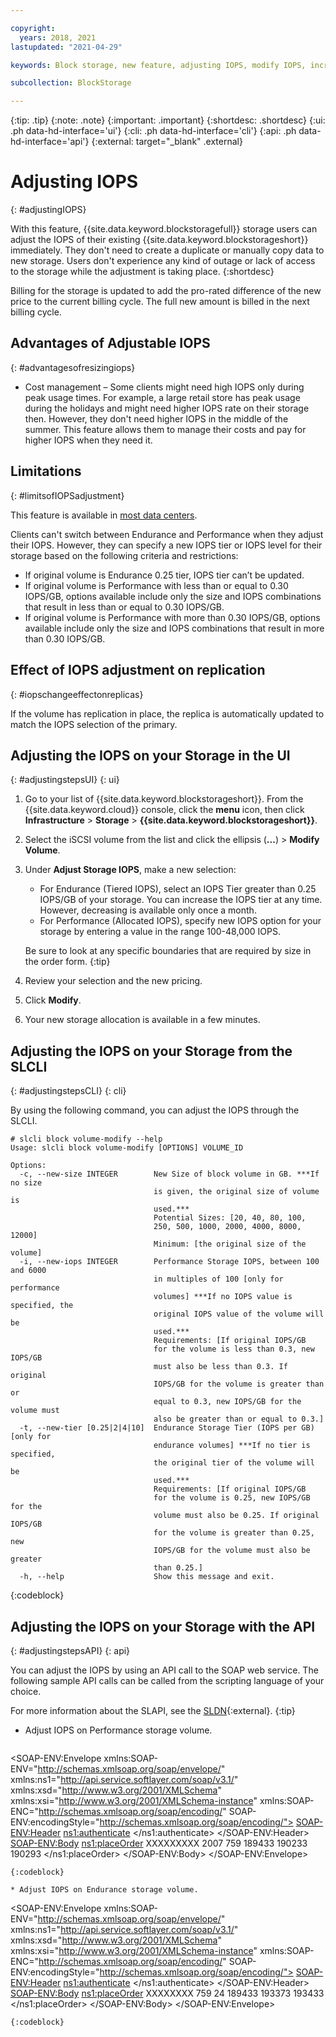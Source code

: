 ```yaml
---

copyright:
  years: 2018, 2021
lastupdated: "2021-04-29"

keywords: Block storage, new feature, adjusting IOPS, modify IOPS, increase IOPS, decrease IOPS,

subcollection: BlockStorage

---
```

{:tip: .tip}
{:note: .note}
{:important: .important}
{:shortdesc: .shortdesc}
{:ui: .ph data-hd-interface='ui'}
{:cli: .ph data-hd-interface='cli'}
{:api: .ph data-hd-interface='api'}
{:external: target="_blank" .external}

# Adjusting IOPS
{: #adjustingIOPS}

With this feature, {{site.data.keyword.blockstoragefull}} storage users can adjust the IOPS of their existing {{site.data.keyword.blockstorageshort}} immediately. They don't need to create a duplicate or manually copy data to new storage. Users don't experience any kind of outage or lack of access to the storage while the adjustment is taking place.
{:shortdesc}

Billing for the storage is updated to add the pro-rated difference of the new price to the current billing cycle. The full new amount is billed in the next billing cycle.


## Advantages of Adjustable IOPS
{: #advantagesofresizingiops}

- Cost management – Some clients might need high IOPS only during peak usage times. For example, a large retail store has peak usage during the holidays and might need higher IOPS rate on their storage then. However, they don't need higher IOPS in the middle of the summer. This feature allows them to manage their costs and pay for higher IOPS when they need it.

## Limitations
{: #limitsofIOPSadjustment}

This feature is available in [most data centers](/docs/BlockStorage?topic=BlockStorage-selectDC).

Clients can't switch between Endurance and Performance when they adjust their IOPS. However, they can specify a new IOPS tier or IOPS level for their storage based on the following criteria and restrictions:

- If original volume is Endurance 0.25 tier, IOPS tier can’t be updated.
- If original volume is Performance with less than or equal to 0.30 IOPS/GB, options available include only the size and IOPS combinations that result in less than or equal to 0.30 IOPS/GB.
- If original volume is Performance with more than 0.30 IOPS/GB, options available include only the size and IOPS combinations that result in more than 0.30 IOPS/GB.

## Effect of IOPS adjustment on replication
{: #iopschangeeffectonreplicas}

If the volume has replication in place, the replica is automatically updated to match the IOPS selection of the primary.

## Adjusting the IOPS on your Storage in the UI
{: #adjustingstepsUI}
{: ui}

1. Go to your list of {{site.data.keyword.blockstorageshort}}. From the {{site.data.keyword.cloud}} console, click the **menu** icon, then click **Infrastructure** > **Storage** > **{{site.data.keyword.blockstorageshort}}**.
2. Select the iSCSI volume from the list and click the ellipsis (**...**) > **Modify Volume**.
3. Under **Adjust Storage IOPS**, make a new selection:
    - For Endurance (Tiered IOPS), select an IOPS Tier greater than 0.25 IOPS/GB of your storage. You can increase the IOPS tier at any time. However, decreasing is available only once a month.
    - For Performance (Allocated IOPS), specify new IOPS option for your storage by entering a value in the range 100-48,000 IOPS.

    Be sure to look at any specific boundaries that are required by size in the order form.
    {:tip}
4. Review your selection and the new pricing.
5. Click **Modify**.
6. Your new storage allocation is available in a few minutes.


## Adjusting the IOPS on your Storage from the SLCLI
{: #adjustingstepsCLI}
{: cli}

By using the following command, you can adjust the IOPS through the SLCLI.
```
# slcli block volume-modify --help
Usage: slcli block volume-modify [OPTIONS] VOLUME_ID

Options:
  -c, --new-size INTEGER        New Size of block volume in GB. ***If no size
                                is given, the original size of volume is
                                used.***
                                Potential Sizes: [20, 40, 80, 100,
                                250, 500, 1000, 2000, 4000, 8000, 12000]
                                Minimum: [the original size of the volume]
  -i, --new-iops INTEGER        Performance Storage IOPS, between 100 and 6000
                                in multiples of 100 [only for performance
                                volumes] ***If no IOPS value is specified, the
                                original IOPS value of the volume will be
                                used.***
                                Requirements: [If original IOPS/GB
                                for the volume is less than 0.3, new IOPS/GB
                                must also be less than 0.3. If original
                                IOPS/GB for the volume is greater than or
                                equal to 0.3, new IOPS/GB for the volume must
                                also be greater than or equal to 0.3.]
  -t, --new-tier [0.25|2|4|10]  Endurance Storage Tier (IOPS per GB) [only for
                                endurance volumes] ***If no tier is specified,
                                the original tier of the volume will be
                                used.***
                                Requirements: [If original IOPS/GB
                                for the volume is 0.25, new IOPS/GB for the
                                volume must also be 0.25. If original IOPS/GB
                                for the volume is greater than 0.25, new
                                IOPS/GB for the volume must also be greater
                                than 0.25.]
  -h, --help                    Show this message and exit.
```
{:codeblock}

## Adjusting the IOPS on your Storage with the API
{: #adjustingstepsAPI}
{: api}

You can adjust the IOPS by using an API call to the SOAP web service. The following sample API calls can be called from the scripting language of your choice.

For more information about the SLAPI, see the [SLDN](http://sldn.softlayer.com/reference/softlayerapi){:external}.
{:tip}

* Adjust IOPS on Performance storage volume.

  ```
<?xml version="1.0" encoding="UTF-8"?>
<SOAP-ENV:Envelope xmlns:SOAP-ENV="http://schemas.xmlsoap.org/soap/envelope/" xmlns:ns1="http://api.service.softlayer.com/soap/v3.1/" xmlns:xsd="http://www.w3.org/2001/XMLSchema" xmlns:xsi="http://www.w3.org/2001/XMLSchema-instance" xmlns:SOAP-ENC="http://schemas.xmlsoap.org/soap/encoding/" SOAP-ENV:encodingStyle="http://schemas.xmlsoap.org/soap/encoding/">
  <SOAP-ENV:Header>
    <ns1:authenticate>
    </ns1:authenticate>
  </SOAP-ENV:Header>
  <SOAP-ENV:Body>
    <ns1:placeOrder>
      <orderData xsi:type="ns1:SoftLayer_Container_Product_Order_Network_Storage_AsAService_Upgrade">
        <volume xsi:type="ns1:SoftLayer_Network_Storage">
            <id xsi:type="xsd:int">XXXXXXXXX</id><!-- where XXXXXXXXX is the Volume Id -->
        </volume>
        <iops xsi:type="xsd:int">2007</iops> <!-- This is the upgraded amount -->
        <packageId xsi:type="xsd:int">759</packageId>
        <prices SOAP-ENC:arrayType="ns1:SoftLayer_Product_Item_Price[3]" xsi:type="SOAP-ENC:Array">
            <item xsi:type="ns1:SoftLayer_Product_Item_Price">
                <id xsi:type="xsd:int">189433</id> <!-- Top level price -->
            </item>
            <item xsi:type="ns1:SoftLayer_Product_Item_Price">
                <id xsi:type="xsd:int">190233</id> <!-- 2000 - 2999 GBs storage price-->
            </item>
            <item xsi:type="ns1:SoftLayer_Product_Item_Price">
                <id xsi:type="xsd:int">190293</id> <!-- 200 - 40000 IOPS price-->
            </item>
        </prices>
      </orderData>
    </ns1:placeOrder>
  </SOAP-ENV:Body>
</SOAP-ENV:Envelope>
  ```
  {:codeblock}

* Adjust IOPS on Endurance storage volume.

  ```
<?xml version="1.0" encoding="UTF-8"?>
<SOAP-ENV:Envelope xmlns:SOAP-ENV="http://schemas.xmlsoap.org/soap/envelope/" xmlns:ns1="http://api.service.softlayer.com/soap/v3.1/" xmlns:xsd="http://www.w3.org/2001/XMLSchema" xmlns:xsi="http://www.w3.org/2001/XMLSchema-instance" xmlns:SOAP-ENC="http://schemas.xmlsoap.org/soap/encoding/" SOAP-ENV:encodingStyle="http://schemas.xmlsoap.org/soap/encoding/">
  <SOAP-ENV:Header>
    <ns1:authenticate>
    </ns1:authenticate>
  </SOAP-ENV:Header>
  <SOAP-ENV:Body>
    <ns1:placeOrder>
      <orderData xsi:type="ns1:SoftLayer_Container_Product_Order_Network_Storage_AsAService_Upgrade">
        <volume xsi:type="ns1:SoftLayer_Network_Storage">
            <id xsi:type="xsd:int">XXXXXXXX</id> <!--Where XXXXXXXX is the VolumeID -->
        </volume>
        <packageId xsi:type="xsd:int">759</packageId>
        <volumeSize xsi:type="xsd:int">24</volumeSize>
        <prices SOAP-ENC:arrayType="ns1:SoftLayer_Product_Item_Price[3]" xsi:type="SOAP-ENC:Array">
            <item xsi:type="ns1:SoftLayer_Product_Item_Price">
                <id xsi:type="xsd:int">189433</id> <!-- Top level price -->
            </item>
            <item xsi:type="ns1:SoftLayer_Product_Item_Price">
                <id xsi:type="xsd:int">193373</id> <!-- New Performance tier price -->
            </item>
            <item xsi:type="ns1:SoftLayer_Product_Item_Price">
                <id xsi:type="xsd:int">193433</id> <!-- Storage space price for the new tier -->
            </item>
        </prices>
      </orderData>
    </ns1:placeOrder>
  </SOAP-ENV:Body>
</SOAP-ENV:Envelope>
  ```
  {:codeblock}
